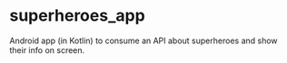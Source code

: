 # superheroes_app
 Android app (in Kotlin) to consume an API about superheroes and show their info on screen.
